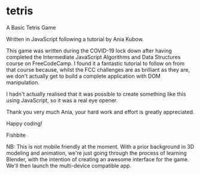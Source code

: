 # tetris
A Basic Tetris Game

Written in JavaScript following a tutorial by Ania Kubow.

This game was written during the COVID-19 lock down after having completed the Intermediate JavaScript Algorithms and Data Structures course on FreeCodeCamp. I found it a fantastic tutorial to follow on from that course because, whilst the FCC challenges are as brilliant as they are, we don't actually get to build a complete application with DOM manipulation.

I hadn't actually realised that it was possible to create something like this using JavaScript, so it was a real eye opener.

Thank you very much Ania, your hard work and effort is greatly appreciated.

Happy coding!

Fishbite

NB: This is not mobile friendly at the moment. With a prior background in 3D modeling and animation, we're just going through the process of learning Blender, with the intention of creating an awesome interface for the game. We'll then launch the multi-device compatible app.
